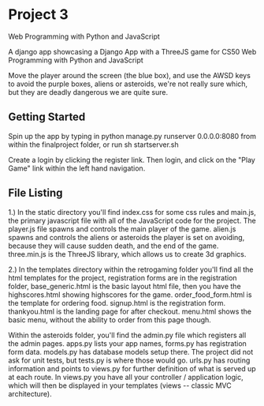 # Project 3

Web Programming with Python and JavaScript

A django app showcasing a Django App with a ThreeJS game
for CS50 Web Programming with Python and JavaScript

Move the player around the screen (the blue box), and use the AWSD
keys to avoid the purple boxes, aliens or asteroids, we're not really
sure which, but they are deadly dangerous we are quite sure.

## Getting Started

Spin up the app by typing in python manage.py runserver 0.0.0.0:8080
from within the finalproject folder, or run sh startserver.sh

Create a login by clicking the register link.  Then login, and click on
the "Play Game" link within the left hand navigation.


## File Listing
1.)  In the static directory you'll find index.css for some css rules
and main.js, the primary javascript file with all of the JavaScript code for the project.
The player.js file spawns and controls the main player of the game.  alien.js spawns
and controls the aliens or asteroids the player is set on avoiding, because they
will cause sudden death, and the end of the game.  three.min.js is the ThreeJS
library, which allows us to create 3d graphics.

2.)  In the templates directory within the retrogaming folder
  you'll find all the html templates
  for the project, registration forms are in the registration folder,
  base_generic.html is the basic layout html file, then you have
  the highscores.html showing highscores for the game.
  order_food_form.html is the template for ordering
  food.  signup.html is the registration form.  thankyou.html is the
  landing page for after checkout. menu.html shows the basic menu,
  without the ability to order from this page though.

  Within the asteroids folder, you'll find the admin.py file which registers
  all the admin pages.  apps.py lists your app names, forms.py has
  registration form data.  models.py has database models setup
  there.  The project did not ask for unit tests, but tests.py is where
  those would go.  urls.py has routing information and points to views.py
  for further definition of what is served up at each route.  In views.py
  you have all your controller / application logic, which will then be
  displayed in your templates (views -- classic MVC architecture).

